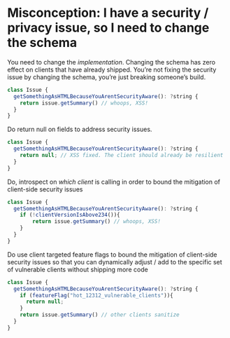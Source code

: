 # Misconception: I have a security / privacy issue, so I need to change the schema

You need to change the _implementation_. Changing the schema has zero effect on clients that have already shipped. You’re not fixing the security issue by changing the schema, you’re just breaking someone’s build.

```js
class Issue {
  getSomethingAsHTMLBecauseYouArentSecurityAware(): ?string {
    return issue.getSummary() // whoops, XSS!
  }
}
```

Do return null on fields to address security issues.

```js
class Issue {
  getSomethingAsHTMLBecauseYouArentSecurityAware(): ?string {
    return null; // XSS fixed. The client should already be resilient
  }
}
```

Do, introspect on _which client_ is calling in order to bound the mitigation of client-side security issues

```js
class Issue {
  getSomethingAsHTMLBecauseYouArentSecurityAware(): ?string {
    if (!clientVersionIsAbove234()){
        return issue.getSummary() // whoops, XSS!
    }
  }
}
```

Do use client targeted feature flags to bound the mitigation of client-side security issues so that you can dynamically adjust / add to the specific set of vulnerable clients without shipping more code

```js
class Issue {
  getSomethingAsHTMLBecauseYouArentSecurityAware(): ?string {
    if (featureFlag("hot_12312_vulnerable_clients")){
      return null;
    }
    return issue.getSummary() // other clients sanitize
  }
}
```

